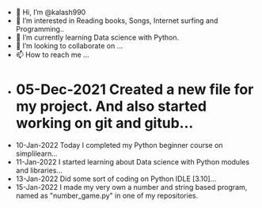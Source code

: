 - 👋 Hi, I’m @kalash990
- 👀 I’m interested in Reading books, Songs, Internet surfing and Programming..
- 🌱 I’m currently learning Data science with Python.
- 💞️ I’m looking to collaborate on ...
- 📫 How to reach me ...
- # 05-Dec-2021 Created a new file for my project. And also started working on git and gitub...
- 10-Jan-2022 Today I completed my Python beginner course on simplilearn...
- 11-Jan-2022 I started learning about Data science with Python modules and libraries...
- 13-Jan-2022 Did some sort of coding on Python IDLE [3.10]...
- 15-Jan-2022 I made my very own a number and string based program, named as "number_game.py" in one of my repositories.
<!---
kalash990/kalash990 is a ✨ special ✨ repository because its `README.md` (this file) appears on your GitHub profile.
You can click the Preview link to take a look at your changes.
--->
